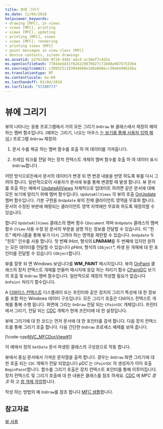 ```yaml
---
title: 뷰에 그리기
ms.date: 11/04/2016
helpviewer_keywords:
- drawing [MFC], in views
- views [MFC], printing
- views [MFC], updating
- printing [MFC], views
- views [MFC], rendering
- printing views [MFC]
- paint messages in view class [MFC]
- device contexts, screen drawings
ms.assetid: e3761db6-0f19-4482-a4cd-ac38ef7c4d3a
ms.openlocfilehash: 77844ebd31f624229870d27c72b08a987b7533bd
ms.sourcegitcommit: c3093251193944840e3d0a068ecc30e6449624ba
ms.translationtype: MT
ms.contentlocale: ko-KR
ms.lasthandoff: 03/04/2019
ms.locfileid: "57280773"
---
```

# <a name="drawing-in-a-view"></a>뷰에 그리기

뷰의 나타나는 응용 프로그램에서 거의 모든 그리기 `OnDraw` 뷰 클래스에서 재정의 해야 하는 멤버 함수입니다. (예외는 그리기, 나오는 마우스 [는 보기를 통해 사용자 입력 해석](../mfc/interpreting-user-input-through-a-view.md).) 프로그램 `OnDraw` 재정의:

1. 문서 수를 제공 하는 멤버 함수를 호출 하 여 데이터를 가져옵니다.

1. 프레임 워크를 전달 하는 장치 컨텍스트 개체의 멤버 함수를 호출 하 여 데이터 표시 `OnDraw`합니다.

어떤 방식으로든에서 문서의 데이터가 변경 되 면 변경 내용을 반영 하도록 뷰를 다시 그려야 합니다. 일반적으로이 사용자가 문서에 뷰를 통해 변경할 때 발생 합니다. 뷰 문서를 호출 하는 예에서 [UpdateAllViews](../mfc/reference/cdocument-class.md#updateallviews) 자체적으로 업데이트 하려면 같은 문서에 대해 모든 보기에 알리기 위해 멤버 함수입니다. `UpdateAllViews` 각 뷰의 호출 [OnUpdate](../mfc/reference/cview-class.md#onupdate) 멤버 함수입니다. 기본 구현을 `OnUpdate` 뷰의 전체 클라이언트 영역을 무효화 합니다. 문서의 수정된 부분에 매핑되는 클라이언트 영역 지역에만 무효화 하도록 재정의할 수 있습니다.

합니다 `UpdateAllViews` 클래스의 멤버 함수 `CDocument` 하며 `OnUpdate` 클래스의 멤버 함수 `CView` 사용 수정 된 문서의 부분을 설명 하는 정보를 전달할 수 있습니다. 이 "힌트" 메커니즘을 통해 뷰가 다시 그려야 하는 영역을 제한할 수 있습니다. `OnUpdate` 두 "힌트" 인수를 사용 합니다. 첫 번째 *lHint*, 형식의 **LPARAM**를 두 번째에 있지만 원하는 모든 데이터를 전달할 수 있습니다 *pHint*, 형식의 `CObject`*, 파생 된 개체에 대 한 포인터를 전달할 수 있습니다 `CObject`합니다.

뷰를 잘못 되 면 Windows 보냅니다를 **WM_PAINT** 메시지입니다. 뷰의 [OnPaint](../mfc/reference/cwnd-class.md#onpaint) 클래스의 장치 컨텍스트 개체를 만들어 메시지에 응답 하는 처리기 함수 [CPaintDC](../mfc/reference/cpaintdc-class.md) 보기의 호출 및 `OnDraw` 멤버 함수입니다. 일반적으로 재정의 작성할 필요가 없습니다 `OnPaint` 처리기 함수입니다.

A [디바이스 컨텍스트](../mfc/device-contexts.md) 디스플레이 또는 프린터와 같은 장치의 그리기 특성에 대 한 정보를 포함 하는 Windows 데이터 구조입니다. 모든 그리기 호출은 디바이스 컨텍스트 개체를 통해 수행 됩니다. 화면에 그리는 `OnDraw` 전달 되는 `CPaintDC` 개체입니다. 프린터에서 그리기, 전달 되는 [CDC](../mfc/reference/cdc-class.md) 개체가 현재 프린터에 대 한 설정입니다.

뷰에 그리기에 대 한 코드는 먼저 문서에 대 한 포인터를 검색 합니다. 다음 장치 컨텍스트를 통해 그리기 호출 합니다. 다음 간단한 `OnDraw` 프로세스 예제를 보여 줍니다.

[!code-cpp[NVC_MFCDocView#1](../mfc/codesnippet/cpp/drawing-in-a-view_1.cpp)]

이 예에서 정의 `GetData` 문서 파생된 클래스의 구성원으로 작동 합니다.

뷰에서 중심 문서에서 가져온 문자열을 출력 합니다. 경우는 `OnDraw` 화면 그리기에 대 한 호출 되는 `CDC` 개체가 전달 되었습니다 *pDC* 는 `CPaintDC` 의 생성자가 이미 호출 `BeginPaint`합니다. 함수를 그리기 호출은 장치 컨텍스트 포인터를 통해 이루어집니다. 장치 컨텍스트 및 그리기 호출에 대 한 내용은 클래스를 참조 하세요. [CDC](../mfc/reference/cdc-class.md) 에 *MFC 참조* 하 고 [창 개체 작업](../mfc/working-with-window-objects.md)합니다.

작성 하는 방법의 예 `OnDraw`를 참조 합니다 [MFC 샘플](../visual-cpp-samples.md)합니다.

## <a name="see-also"></a>참고자료

[뷰 사용](../mfc/using-views.md)
